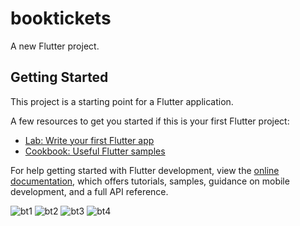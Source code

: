 # booktickets

A new Flutter project.

## Getting Started

This project is a starting point for a Flutter application.

A few resources to get you started if this is your first Flutter project:

- [Lab: Write your first Flutter app](https://docs.flutter.dev/get-started/codelab)
- [Cookbook: Useful Flutter samples](https://docs.flutter.dev/cookbook)

For help getting started with Flutter development, view the
[online documentation](https://docs.flutter.dev/), which offers tutorials,
samples, guidance on mobile development, and a full API reference.

![bt1](https://github.com/patil-paresh/airplane-ticket-booking-flutter/assets/130557013/d4980246-86c2-4f7c-b3d4-06d710a81e7e)
![bt2](https://github.com/patil-paresh/airplane-ticket-booking-flutter/assets/130557013/1d9eab3c-dcec-4ef0-b0ea-b3706a2c9acc)
![bt3](https://github.com/patil-paresh/airplane-ticket-booking-flutter/assets/130557013/cf14ed7c-5446-4331-bfae-766b25aed797)
![bt4](https://github.com/patil-paresh/airplane-ticket-booking-flutter/assets/130557013/249ef71c-d858-4c28-8a20-b32ae2b9d473)

